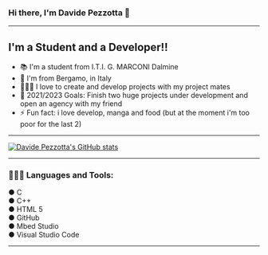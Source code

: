 ### Hi there, I'm Davide Pezzotta 👋 

---


## I'm a Student and a Developer!!

- 📚 I'm a student from I.T.I. G. MARCONI Dalmine
- 📍 I'm from Bergamo, in Italy
- 👨🏼‍💻 I love to create and develop projects with my project mates
- 🥅 2021/2023 Goals: Finish two huge projects under development and open an agency with my friend
- ⚡ Fun fact: i love develop, manga and food (but at the moment i'm too poor for the last 2)

---
[![Davide Pezzotta's GitHub stats](https://github-readme-stats.vercel.app/api?username=davidepezzotta&show_icons=true&theme=chartreuse-dark)](https://github.com/davidepezzotta/github-readme-stats)


---



### 👨🏼‍💻 Languages and Tools:

● C <br />
● C++ <br />
● HTML 5 <br />
● GitHub <br />
● Mbed Studio <br />
● Visual Studio Code 



---









